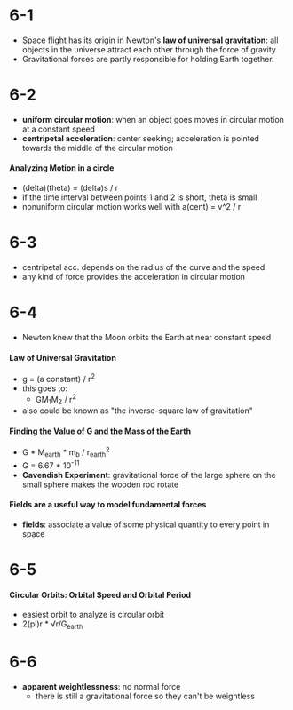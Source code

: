 # 6-1
- Space flight has its origin in Newton's **law of universal gravitation**: all objects in the universe attract each other through the force of gravity
- Gravitational forces are partly responsible for holding Earth together.

# 6-2
- **uniform circular motion**: when an object goes moves in circular motion at a constant speed
- **centripetal acceleration**: center seeking; acceleration is pointed towards the middle of the circular motion
#### Analyzing Motion in a circle
- (delta)(theta) = (delta)s / r
- if the time interval between points 1 and 2 is short, theta is small
- nonuniform circular motion works well with a(cent) =  v^2 / r

# 6-3
- centripetal acc. depends on the radius of the curve and the speed
- any kind of force provides the acceleration in circular motion

# 6-4
- Newton knew that the Moon orbits the Earth at near constant speed

#### Law of Universal Gravitation
- g = (a constant) / r<sup>2</sup>
- this goes to:
	- GM<sub>1</sub>M<sub>2</sub> / r<sup>2</sup>
- also could be known as "the inverse-square law of gravitation"

#### Finding the Value of G and the Mass of the Earth
- G * M<sub>earth</sub> * m<sub>b</sub> / r<sub>earth</sub><sup>2</sup>
- G = 6.67 * 10<sup>-11</sup> 
- **Cavendish Experiment**: gravitational force of the large sphere on the small sphere makes the wooden rod rotate

#### Fields are a useful way to model fundamental forces
- **fields**: associate a value of some physical quantity to every point in space

# 6-5

#### Circular Orbits: Orbital Speed and Orbital Period
- easiest orbit to analyze is circular orbit
- 2(pi)r * √r/G<sub>earth</sub>

# 6-6
- **apparent weightlessness**: no normal force
	- there is still a gravitational force so they can't be weightless
